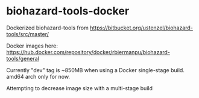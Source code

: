 # biohazard-tools-docker
Dockerized biohazard-tools from https://bitbucket.org/ustenzel/biohazard-tools/src/master/

Docker images here: https://hub.docker.com/repository/docker/rbiermanpu/biohazard-tools/general

Currently "dev" tag is ~850MB when using a Docker single-stage build. amd64 arch only for now.

Attempting to decrease image size with a multi-stage build
